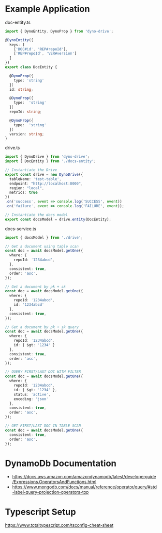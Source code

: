 # Example Application

doc-entity.ts

```ts 
import { DynoEntity, DynoProp } from 'dyno-drive';

@DynoEntity({
  keys: [
    ['DOC#id', 'REP#repoId'],
    ['REP#repoId', 'VER#version']
  ]
})
export class DocEntity {

  @DynoProp({
    type: 'string'
  })
  id: string;

  @DynoProp({
    type:  'string'
  })
  repoId: string;

  @DynoProp({
    type:  'string'
  })
  version: string;
}
```

drive.ts

```ts
import { DynoDrive } from 'dyno-drive';
import { DocEntity } from './docs-entity';

// Instantiate the Drive
export const drive = new DynoDrive({
  tableName: 'test-table',
  endpoint: "http://localhost:8000",
  region: "local",
  metrics: true
})
.on('success', event => console.log('SUCCESS', event))
.on('failure', event => console.log('FAILURE', event));

// Instantiate the docs model
export const docsModel = drive.entity(DocEntity);
```

docs-service.ts

```ts
import { docsModel } from './drive';

// Get a document using table scan
const doc = await docsModel.getOne({
  where: {
    repoId: '1234abcd',
  },
  consistent: true,
  order: 'asc',
});

// Get a document by pk + sk
const doc = await docsModel.getOne({
  where: {
    repoId: '1234abcd',
    id: '1234abcd'
  },
  consistent: true,
});

// Get a document by pk + sk query
const doc = await docsModel.getOne({
  where: {
    repoId: '1234abcd',
    id: { $gt: '1234' }
  },
  consistent: true,
  order: 'asc',
});

// QUERY FIRST/LAST DOC WITH FILTER
const doc = await docsModel.getOne({
  where: {
    repoId: '1234abcd',
    id: { $gt: '1234' },
    status: 'active',
    encoding: 'json'
  },
  consistent: true,
  order: 'asc',
});

// GET FIRST/LAST DOC IN TABLE SCAN
const doc = await docsModel.getOne({
  consistent: true,
  order: 'asc',
});

```

# DynamoDb Documentation

- https://docs.aws.amazon.com/amazondynamodb/latest/developerguide/Expressions.OperatorsAndFunctions.html
- https://www.mongodb.com/docs/manual/reference/operator/query/#std-label-query-projection-operators-top

# Typescript Setup

https://www.totaltypescript.com/tsconfig-cheat-sheet
